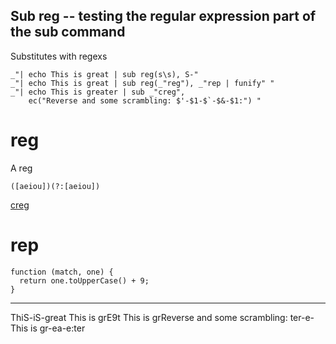 Sub reg -- testing the regular expression part of the sub command
---
Substitutes with regexs

    _"| echo This is great | sub reg(s\s), S-"
    _"| echo This is great | sub reg(_"reg"), _"rep | funify" "
    _"| echo This is greater | sub _"creg", 
        ec("Reverse and some scrambling: $'-$1-$`-$&-$1:") "


# reg

A reg

    ([aeiou])(?:[aeiou])

[creg](# "store:| regify ")

# rep

    function (match, one) {
      return one.toUpperCase() + 9;
    }

---
ThiS-iS-great
This is grE9t
This is grReverse and some scrambling: ter-e-This is gr-ea-e:ter 
